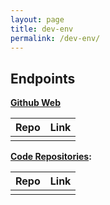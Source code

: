 ```yaml
---
layout: page
title: dev-env
permalink: /dev-env/
---
```

## Endpoints
**[Github Web](https://github.com/HSR-Semester-Arbeit2016/hsr-semester-arbeit2016.github.io)**

| Repo | Link |
| ---- | ---- |
|      |      |


**[Code Repositories]():**

| Repo | Link |
| ---- | ---- |
|      |      |
